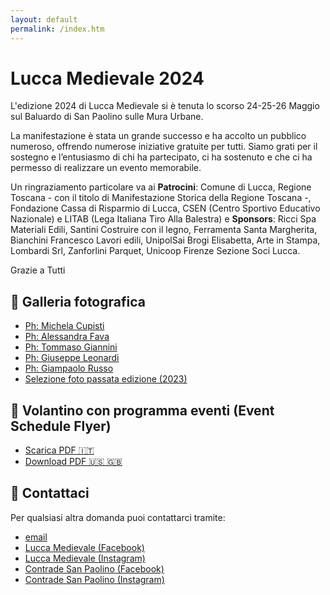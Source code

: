 ```yaml
---
layout: default
permalink: /index.htm
---
```

# Lucca Medievale 2024

L'edizione 2024 di Lucca Medievale si è tenuta lo scorso 24-25-26 Maggio sul Baluardo di San Paolino sulle Mura Urbane.

La manifestazione è stata un grande successo e ha accolto un pubblico numeroso, offrendo numerose iniziative gratuite per tutti. Siamo grati per il sostegno e l’entusiasmo di chi ha partecipato, ci ha sostenuto e che ci ha permesso di realizzare un evento memorabile.

Un ringraziamento particolare va ai **Patrocini**: Comune di Lucca, Regione Toscana - con il titolo di Manifestazione Storica della Regione Toscana -, Fondazione Cassa di Risparmio di Lucca, CSEN (Centro Sportivo Educativo Nazionale) e LITAB (Lega Italiana Tiro Alla Balestra) e **Sponsors**: Ricci Spa Materiali Edili, Santini Costruire con il legno, Ferramenta Santa Margherita, Bianchini Francesco Lavori edili, UnipolSai Brogi Elisabetta, Arte in Stampa, Lombardi Srl, Zanforlini Parquet, Unicoop Firenze Sezione Soci Lucca.

Grazie a Tutti

## 📸 Galleria fotografica

* [Ph: Michela Cupisti](http://tiny.cc/LM24-ph-michela-cupisti)
* [Ph: Alessandra Fava](http://tiny.cc/LM24-ph-alessandra-fava)
* [Ph: Tommaso Giannini](http://tiny.cc/LM24-ph-tommaso-giannini)
* [Ph: Giuseppe Leonardi](http://tiny.cc/LM24-ph-giuseppe-leonardi)
* [Ph: Giampaolo Russo](http://tiny.cc/LM24-ph-giampaolo-russo)
* [Selezione foto passata edizione (2023)](https://photos.app.goo.gl/21ptdnkCfC4DhzkT9)

## 📜 Volantino con programma eventi (Event Schedule Flyer)

* [Scarica PDF 🇮🇹](https://drive.google.com/file/d/1NtAmbA9Yzk9jBJholWHssdJO72FcJSxD/view?usp=sharing)
* [Download PDF 🇺🇸 🇬🇧](https://drive.google.com/file/d/1b5jr_avxlFPq7O6bTa-QNbW3VKGNdusT/view?usp=sharing)

## 📯 Contattaci

Per qualsiasi altra domanda puoi contattarci tramite:

* [email](mailto:luccamedievale@consanpaolino.org)
* [Lucca Medievale (Facebook)](https://www.facebook.com/luccamedievale/)
* [Lucca Medievale (Instagram)](https://www.instagram.com/luccamedievale/)
* [Contrade San Paolino (Facebook)](https://www.facebook.com/consanpaolino)
* [Contrade San Paolino (Instagram)](https://www.instagram.com/consanpaolino/)
